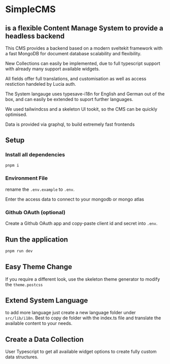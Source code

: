 # SimpleCMS

## is a flexible Content Manage System to provide a headless backend

This CMS provides a backend based on a modern sveltekit framework with a fast MongoDB for document database scalability and flexibility.

New Collections can easily be implemented, due to full typescript support with already many support available widgets.

All fields offer full translations, and customisation as well as access restiction handeled by Lucia auth.

The System langauge uses typesave-i18n for English and German out of the box, and can easily be extended to suport further languages.

We used tailwindcss and a skeleton UI tookit, so the CMS can be quickly optimised.

Data is provided via graphql, to build extremely fast frontends

## Setup

### Install all dependencies

```bash
pnpm i
```

### Environment File

rename the `.env.example` to `.env`.

Enter the access data to connect to your mongodb or mongo atlas

### Github OAuth (optional)

Create a Github OAuth app and copy-paste client id and secret into `.env`.

## Run the application

```bash
pnpm run dev
```

## Easy Theme Change

If you require a different look, use the skeleton theme generator to modify the `theme.postcss`

## Extend System Language

to add more language just create a new language folder under `src/lib/i18n`. Best to copy de folder with the index.ts file and translate the available content to your needs.

## Create a Data Collection

User Typescript to get all available widget options to create fully custom data structures.
